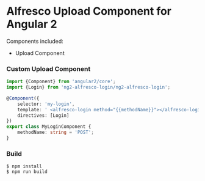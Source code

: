 # Alfresco Upload Component for Angular 2

Components included:

* Upload Component

### Custom Upload Component

```ts
import {Component} from 'angular2/core';
import {Login} from 'ng2-alfresco-login/ng2-alfresco-login';

@Component({
    selector: 'my-login',
    template: ' <alfresco-login method="{{methodName}}"></alfresco-login>',
    directives: [Login]
})
export class MyLoginComponent {
    methodName: string = 'POST';
}
```

### Build

```
$ npm install
$ npm run build
```